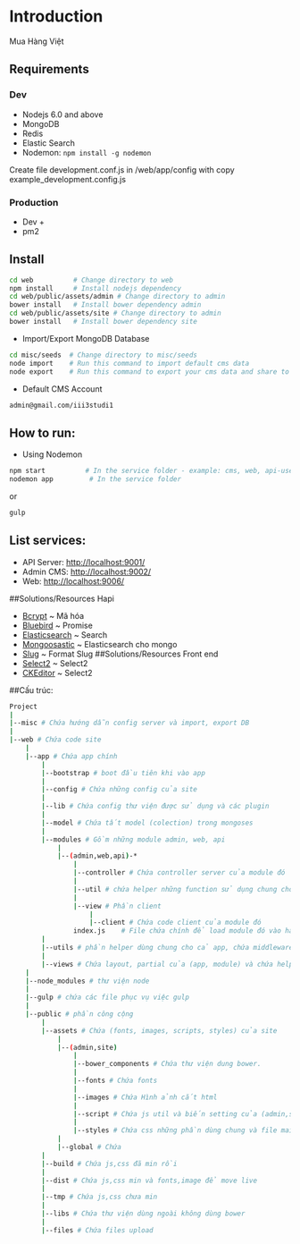 # Introduction

Mua Hàng Việt

## Requirements
### Dev
- Nodejs 6.0 and above
- MongoDB
- Redis
- Elastic Search
- Nodemon: `npm install -g nodemon`

Create file development.conf.js in /web/app/config with copy example_development.config.js

### Production
- Dev +
- pm2

## Install

```bash
cd web          # Change directory to web
npm install     # Install nodejs dependency
cd web/public/assets/admin # Change directory to admin
bower install   # Install bower dependency admin
cd web/public/assets/site # Change directory to admin
bower install   # Install bower dependency site

```
- Import/Export MongoDB Database

```bash
cd misc/seeds  # Change directory to misc/seeds
node import    # Run this command to import default cms data
node export    # Run this command to export your cms data and share to team members

```
- Default CMS Account
```bash
admin@gmail.com/iii3studi1

```

## How to run:

- Using Nodemon

```bash
npm start          # In the service folder - example: cms, web, api-user
nodemon app         # In the service folder
```
or
```bash
gulp
```

## List services:
- API Server: [http://localhost:9001/](http://localhost:9001/documentation)
- Admin CMS: [http://localhost:9002/](http://localhost:9002/documentation)
- Web:  [http://localhost:9006/](http://localhost:9006/)

##Solutions/Resources Hapi
- [Bcrypt](https://github.com/kelektiv/node.bcrypt.js) ~ Mã hóa
- [Bluebird](http://bluebirdjs.com/docs/getting-started.html) ~ Promise
- [Elasticsearch](https://www.elastic.co/) ~ Search
- [Mongoosastic](https://github.com/mongoosastic/mongoosastic) ~ Elasticsearch cho mongo
- [Slug](https://github.com/dodo/node-slug) ~ Format Slug
##Solutions/Resources Front end
- [Select2](https://github.com/angular-ui/ui-select2) ~ Select2
- [CKEditor](https://github.com/angular-ui/ui-select2) ~ Select2

##Cấu trúc:
```bash
Project
| 
|--misc # Chứa hướng dẫn config server và import, export DB
|
|--web # Chứa code site 
    |
    |--app # Chứa app chính
        |
        |--bootstrap # boot đầu tiên khi vào app
 		|
 		|--config # Chứa những config của site
 		|
 		|--lib # Chứa config thư viện được sử dụng và các plugin
 		|
 		|--model # Chứa tất model (colection) trong mongoses
 		|
 		|--modules # Gồm những module admin, web, api 
 			|
 			|--(admin,web,api)-*
 				|
 				|--controller # Chứa controller server của module đó
 				|
 				|--util # chứa helper những function sử dụng chung cho module đó phía server 
 				|
 				|--view # Phần client
 					|
 					|--client # Chứa code client của module đó 
                index.js    # File chứa chính để load module đó vào hapi 
 		|
 		|--utils # phần helper dùng chung cho cả app, chứa middleware, event, socket của app
 		|
 		|--views # Chứa layout, partial của (app, module) và chứa helper của hadlebar template 
 	|
 	|--node_modules # thư viện node
 	|
    |--gulp # chứa các file phục vụ việc gulp
    |
 	|--public # phần công cộng
 		|
 		|--assets # Chứa (fonts, images, scripts, styles) của site
 		    |
 		    |--(admin,site)
                |
                |--bower_components # Chứa thư viện dung bower.
                |
                |--fonts # Chứa fonts
                |
                |--images # Chứa Hình ảnh cắt html
                |
                |--script # Chứa js util và biến setting của (admin,site) (những phần dùng chung)
                |
                |--styles # Chứa css những phần dùng chung và file main.scss để import css
            |
            |--global # Chứa 
        |
        |--build # Chứa js,css đã min rồi
        |
        |--dist # Chứa js,css min và fonts,image để move live
        |
        |--tmp # Chứa js,css chưa min
        |
        |--libs # Chứa thư viện dùng ngoài không dùng bower
 		|
 		|--files # Chứa files upload